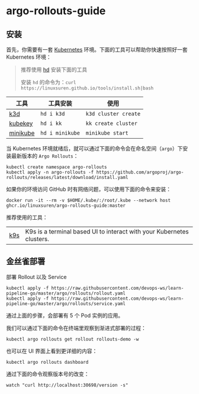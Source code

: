 # argo-rollouts-guide

## 安装
首先，你需要有一套 [Kubernetes](https://github.com/kubernetes/kubernetes/) 环境。下面的工具可以帮助你快速按照好一套 Kubernetes 环境：

> 推荐使用 [hd](https://github.com/LinuxSuRen/http-downloader) 安装下面的工具
>
> 安装 `hd` 的命令为：`curl https://linuxsuren.github.io/tools/install.sh|bash`

| 工具 | 工具安装 |使用 |
|---|---|---|
| [k3d](https://k3d.io/) | `hd i k3d` | `k3d cluster create` |
| [kubekey](https://github.com/kubesphere/kubekey) | `hd i kk` | `kk create cluster` |
| [minikube](https://github.com/kubernetes/minikube) | `hd i minikube` | `minikube start` |

当 Kubernetes 环境就绪后，就可以通过下面的命令会在命名空间（`argo`）下安装最新版本的 `Argo Rollouts`：

```shell
kubectl create namespace argo-rollouts
kubectl apply -n argo-rollouts -f https://github.com/argoproj/argo-rollouts/releases/latest/download/install.yaml
```

如果你的环境访问 GitHub 时有网络问题，可以使用下面的命令来安装：

```shell
docker run -it --rm -v $HOME/.kube/:/root/.kube --network host ghcr.io/linuxsuren/argo-rollouts-guide:master
```

推荐使用的工具：

|||
|---|---|
| [k9s](https://k9scli.io/) | K9s is a terminal based UI to interact with your Kubernetes clusters. |

## 金丝雀部署
部署 Rollout 以及 Service
```shell
kubectl apply -f https://raw.githubusercontent.com/devops-ws/learn-pipeline-go/master/argo/rollouts/rollout.yaml
kubectl apply -f https://raw.githubusercontent.com/devops-ws/learn-pipeline-go/master/argo/rollouts/service.yaml
```

通过上面的步骤，会部署有 5 个 Pod 实例的应用。

我们可以通过下面的命令在终端里观察到渐进式部署的过程：
```shell
kubectl argo rollouts get rollout rollouts-demo -w
```

也可以在 UI 界面上看到更详细的内容：
```shell
kubectl argo rollouts dashboard
```

通过下面的命令观察版本号的改变：
```shell
watch "curl http://localhost:30698/version -s"
```
